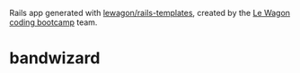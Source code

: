Rails app generated with [lewagon/rails-templates](https://github.com/lewagon/rails-templates), created by the [Le Wagon coding bootcamp](https://www.lewagon.com) team.
# bandwizard
